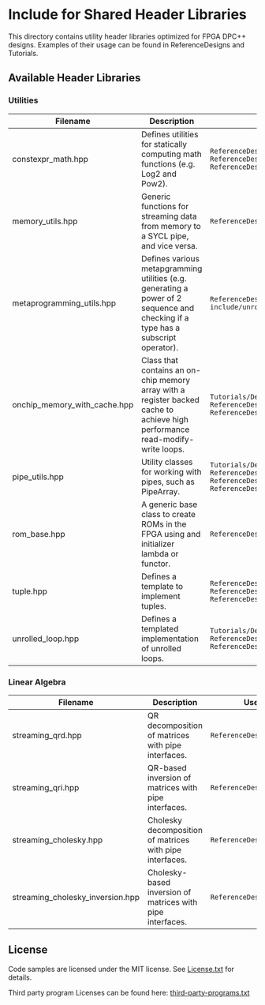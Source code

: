 # Include for Shared Header Libraries
This directory contains utility header libraries optimized for FPGA DPC++ designs. Examples of their usage can be found in ReferenceDesigns and Tutorials.

## Available Header Libraries

### Utilities

| Filename                     | Description                                                                                                                     | Use case examples
---                            |---                                                                                                                              |---
| constexpr_math.hpp           | Defines utilities for statically computing math functions (e.g. Log2 and Pow2).                                                 | `ReferenceDesigns/merge_sort/`<br> `ReferenceDesigns/qrd`<br> `ReferenceDesigns/qri`
| memory_utils.hpp             | Generic functions for streaming data from memory to a SYCL pipe, and vice versa.                                                | `ReferenceDesigns/decompress/`
| metaprogramming_utils.hpp    | Defines various metapgramming utilities (e.g. generating a power of 2 sequence and checking if a type has a subscript operator).| `ReferenceDesigns/decompress/`<br> `include/unrolled_loop.hpp`
| onchip_memory_with_cache.hpp | Class that contains an on-chip memory array with a register backed cache to achieve high performance read-modify-write loops.   | `Tutorials/DesignPatterns/onchip_memory_cache/`<br> `ReferenceDesigns/decompress/`<br> `ReferenceDesigns/db/`
| pipe_utils.hpp               | Utility classes for working with pipes, such as PipeArray.                                                                      | `Tutorials/DesignPatterns/pipe_array/`<br> `ReferenceDesigns/merge_sort/`<br> `ReferenceDesigns/gzip/`<br> `ReferenceDesigns/mvdr_beamforming/`
| rom_base.hpp                 | A generic base class to create ROMs in the FPGA using and initializer lambda or functor.                                        | `ReferenceDesigns/anr/`
| tuple.hpp                    | Defines a template to implement tuples.                                                                                         | `ReferenceDesigns/cholesky_inversion/`<br> `ReferenceDesigns/qri/`<br> `ReferenceDesigns/cholesky/`
| unrolled_loop.hpp            | Defines a templated implementation of unrolled loops.                                                                           | `Tutorials/DesignPatterns/pipe_array/`<br> `ReferenceDesigns/cholesky/`<br> `ReferenceDesigns/anr/`

### Linear Algebra

| Filename               | Description                                                             | Use case examples
---                      |---                                                                      |---
| streaming_qrd.hpp      | QR decomposition of matrices with pipe interfaces.                      | `ReferenceDesigns/qrd`
| streaming_qri.hpp      | QR-based inversion of matrices with pipe interfaces.                    | `ReferenceDesigns/qri`
| streaming_cholesky.hpp | Cholesky decomposition of matrices with pipe interfaces.                | `ReferenceDesigns/cholesky`
| streaming_cholesky_inversion.hpp | Cholesky-based inversion of matrices with pipe interfaces.    | `ReferenceDesigns/cholesky_inversion`

## License
Code samples are licensed under the MIT license. See
[License.txt](https://github.com/oneapi-src/oneAPI-samples/blob/master/License.txt) for details.

Third party program Licenses can be found here: [third-party-programs.txt](https://github.com/oneapi-src/oneAPI-samples/blob/master/third-party-programs.txt)

